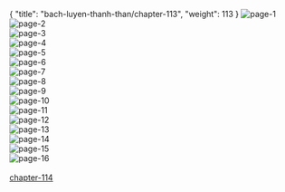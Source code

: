 { "title": "bach-luyen-thanh-than/chapter-113", "weight": 113 }
<img src="bach-luyen-thanh-than_0113_01-b8e4bc63472d7188c693728d59a543bd.webp" alt="page-1" origin="http://1.bp.blogspot.com/-1q_ytBG4sQU/WUCaL8aRgeI/AAAAAAAAFtY/_gsQij4to0wZZTJUcmJMRZCewJ6On7DhQCLcBGAs/s1600/2_9212.jpg?imgmax=0"><br/>
<img src="bach-luyen-thanh-than_0113_02-792b79912e3274f7dae60bf5c967b558.webp" alt="page-2" origin="http://1.bp.blogspot.com/-KXPYmMBE5Q4/WUCaMWhH3wI/AAAAAAAAFtc/M6zAKAZ-cmMKkUd9SDBgskb_U_gEpR7QgCLcBGAs/s1600/3_1539.jpg?imgmax=0"><br/>
<img src="bach-luyen-thanh-than_0113_03-a33bdd91c5bfb449f6dd7100f382976c.webp" alt="page-3" origin="http://1.bp.blogspot.com/-eYmO97ya9Q8/WUCaMb8zXKI/AAAAAAAAFtg/S-u0F1oUt702fVR0A1I1BKVCbiRt7V9rACLcBGAs/s1600/4_7562.jpg?imgmax=0"><br/>
<img src="bach-luyen-thanh-than_0113_04-77d28d00f657543d557b064cd6c4c12b.webp" alt="page-4" origin="http://1.bp.blogspot.com/-z0J-x602vZg/WUCaM6_zuNI/AAAAAAAAFtk/WD0J0wqKrAcBbv6UXw6nrRTIO0k1aq92wCLcBGAs/s1600/5_8160.jpg?imgmax=0"><br/>
<img src="bach-luyen-thanh-than_0113_05-0ceee439562900fd0e165471460e8d7c.webp" alt="page-5" origin="http://1.bp.blogspot.com/-S1TyIrqZwew/WUCaNGMoZ4I/AAAAAAAAFts/ngSXqx_x8nMOMruVmOLK60mfUBeNCZF6ACLcBGAs/s1600/6_5800.jpg?imgmax=0"><br/>
<img src="bach-luyen-thanh-than_0113_06-8304ce2f1e45ef2e2947ef5a022f523e.webp" alt="page-6" origin="http://1.bp.blogspot.com/-Iw1c4-XHSro/WUCaNBSp2hI/AAAAAAAAFto/BAf8tSNCvT4v9UM_OmuqUPv8M2o9ESWJwCLcBGAs/s1600/7_5198.jpg?imgmax=0"><br/>
<img src="bach-luyen-thanh-than_0113_07-6a7e9aa81b95aaf23a9442f1de757069.webp" alt="page-7" origin="http://1.bp.blogspot.com/-uS792z0-4os/WUCaNvTxd_I/AAAAAAAAFtw/9xC5OUa80xQQ9slUeN8FordZJc5OV6UzgCLcBGAs/s1600/8_3902.jpg?imgmax=0"><br/>
<img src="bach-luyen-thanh-than_0113_08-ba4ad4ffbce16594abfbb8c683a565b0.webp" alt="page-8" origin="http://1.bp.blogspot.com/-9bqgm2t-pDY/WUCaOImeO7I/AAAAAAAAFt0/ij3w340MOVwzB0iqmFgpQi9FfAflWWn4gCLcBGAs/s1600/9_6062.jpg?imgmax=0"><br/>
<img src="bach-luyen-thanh-than_0113_09-b7cab8490ad07abdb18e5efae247aa1b.webp" alt="page-9" origin="http://1.bp.blogspot.com/-A4vj_EXjHJo/WUCaJNpRAnI/AAAAAAAAFs4/MFMJr0xjmNUb3P3RUgOFVOeNj3pZIky2wCLcBGAs/s1600/10_4715.jpg?imgmax=0"><br/>
<img src="bach-luyen-thanh-than_0113_10-503a88e93613b4eb8e8d9e37ae915bf1.webp" alt="page-10" origin="http://1.bp.blogspot.com/-bNdIgY_kJWw/WUCaJR0rtNI/AAAAAAAAFs0/yPp_xCfrUYc4O-ELlehiU24CSiogyeNBQCLcBGAs/s1600/11_7464.jpg?imgmax=0"><br/>
<img src="bach-luyen-thanh-than_0113_11-7e7302fea5d671e44c44dc62dab141c9.webp" alt="page-11" origin="http://1.bp.blogspot.com/-Te_R9Qyeyvk/WUCaKc2l0AI/AAAAAAAAFtE/NRuxDssQVpQoo7O6j5JjiiWjdZXGyWnrgCLcBGAs/s1600/12_6305.jpg?imgmax=0"><br/>
<img src="bach-luyen-thanh-than_0113_12-4713e2e668aff937c502100b2cf87ee8.webp" alt="page-12" origin="http://1.bp.blogspot.com/-AC4NKxaJuo4/WUCaKYC4iTI/AAAAAAAAFtA/hv8_5XVs0GMiJwgeTONhdb59WUgW1KyEACLcBGAs/s1600/13_5949.jpg?imgmax=0"><br/>
<img src="bach-luyen-thanh-than_0113_13-7550a1ab1e62cfacdc58ec23d35a3d6b.webp" alt="page-13" origin="http://1.bp.blogspot.com/-Qmb9z2KY3ms/WUCaKV1EijI/AAAAAAAAFtI/iye1MXml7n8oDkaoJLxVzQRkj7pr7VDZgCLcBGAs/s1600/14_9695.jpg?imgmax=0"><br/>
<img src="bach-luyen-thanh-than_0113_14-0642ae881f046b515734a2aef6e4659f.webp" alt="page-14" origin="http://1.bp.blogspot.com/-Dsz0vvMHd2M/WUCaLUj06sI/AAAAAAAAFtU/wjw46RjqOqYtf4pZmvgZPOQU1Yz49FxtACLcBGAs/s1600/15_6768.jpg?imgmax=0"><br/>
<img src="bach-luyen-thanh-than_0113_15-52384d5cf65e0362ba2a9f450bbb76f6.webp" alt="page-15" origin="http://1.bp.blogspot.com/-CPL1MDdtGTY/WUCaLOwvXGI/AAAAAAAAFtM/P20og4AD5JsI300sggQMzjHrQEUHoLBMQCLcBGAs/s1600/16_7506.jpg?imgmax=0"><br/>
<img src="bach-luyen-thanh-than_0113_16-cda5550831f4f405b864713ddbaf0e45.webp" alt="page-16" origin="http://1.bp.blogspot.com/-M9DH5fIKLy8/WUCaLUeURwI/AAAAAAAAFtQ/yapJkryZ9DUEr0e52ek5qDPIWBmLTbuIgCLcBGAs/s1600/17_7797.jpg?imgmax=0"><br/>
<br/><a class="nextchap" href="/bach-luyen-thanh-than/chapter-114">chapter-114</a>

